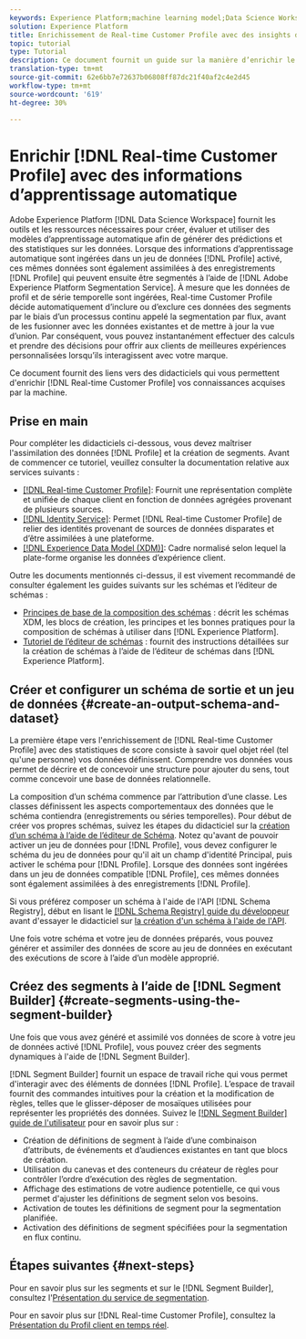```yaml
---
keywords: Experience Platform;machine learning model;Data Science Workspace;Real-time Customer Profile;popular topics;machine learning insights
solution: Experience Platform
title: Enrichissement de Real-time Customer Profile avec des insights d’apprentissage automatique
topic: tutorial
type: Tutorial
description: Ce document fournit un guide sur la manière d’enrichir le Profil client en temps réel avec des informations apprises par la machine.
translation-type: tm+mt
source-git-commit: 62e6bb7e72637b06808ff87dc21f40af2c4e2d45
workflow-type: tm+mt
source-wordcount: '619'
ht-degree: 30%

---
```



# Enrichir [!DNL Real-time Customer Profile] avec des informations d’apprentissage automatique

Adobe Experience Platform [!DNL Data Science Workspace] fournit les outils et les ressources nécessaires pour créer, évaluer et utiliser des modèles d’apprentissage automatique afin de générer des prédictions et des statistiques sur les données. Lorsque des informations d’apprentissage automatique sont ingérées dans un jeu de données [!DNL Profile] activé, ces mêmes données sont également assimilées à des enregistrements [!DNL Profile] qui peuvent ensuite être segmentés à l’aide de [!DNL Adobe Experience Platform Segmentation Service]. À mesure que les données de profil et de série temporelle sont ingérées, Real-time Customer Profile décide automatiquement d’inclure ou d’exclure ces données des segments par le biais d’un processus continu appelé la segmentation par flux, avant de les fusionner avec les données existantes et de mettre à jour la vue d’union. Par conséquent, vous pouvez instantanément effectuer des calculs et prendre des décisions pour offrir aux clients de meilleures expériences personnalisées lorsqu’ils interagissent avec votre marque.

Ce document fournit des liens vers des didacticiels qui vous permettent d&#39;enrichir [!DNL Real-time Customer Profile] vos connaissances acquises par la machine.

## Prise en main

Pour compléter les didacticiels ci-dessous, vous devez maîtriser l&#39;assimilation des données [!DNL Profile] et la création de segments. Avant de commencer ce tutoriel, veuillez consulter la documentation relative aux services suivants :

- [[!DNL Real-time Customer Profile]](../../profile/home.md): Fournit une représentation complète et unifiée de chaque client en fonction de données agrégées provenant de plusieurs sources.
- [[!DNL Identity Service]](../../identity-service/home.md): Permet  [!DNL Real-time Customer Profile] de relier des identités provenant de sources de données disparates et d’être assimilées à une plateforme.
- [[!DNL Experience Data Model (XDM)]](../../xdm/home.md): Cadre normalisé selon lequel la plate-forme organise les données d’expérience client.

Outre les documents mentionnés ci-dessus, il est vivement recommandé de consulter également les guides suivants sur les schémas et l’éditeur de schémas :

- [Principes de base de la composition des schémas](../../xdm/schema/composition.md) : décrit les schémas XDM, les blocs de création, les principes et les bonnes pratiques pour la composition de schémas à utiliser dans [!DNL Experience Platform].
- [Tutoriel de l’éditeur de schémas](../../xdm/tutorials/create-schema-ui.md) : fournit des instructions détaillées sur la création de schémas à l’aide de l’éditeur de schémas dans [!DNL Experience Platform].

## Créer et configurer un schéma de sortie et un jeu de données {#create-an-output-schema-and-dataset}

La première étape vers l&#39;enrichissement de [!DNL Real-time Customer Profile] avec des statistiques de score consiste à savoir quel objet réel (tel qu&#39;une personne) vos données définissent. Comprendre vos données vous permet de décrire et de concevoir une structure pour ajouter du sens, tout comme concevoir une base de données relationnelle.

La composition d’un schéma commence par l’attribution d’une classe. Les classes définissent les aspects comportementaux des données que le schéma contiendra (enregistrements ou séries temporelles). Pour début de créer vos propres schémas, suivez les étapes du didacticiel sur la [création d’un schéma à l’aide de l’éditeur de Schéma](../../xdm/tutorials/create-schema-ui.md). Notez qu&#39;avant de pouvoir activer un jeu de données pour [!DNL Profile], vous devez configurer le schéma du jeu de données pour qu&#39;il ait un champ d&#39;identité Principal, puis activer le schéma pour [!DNL Profile]. Lorsque des données sont ingérées dans un jeu de données compatible [!DNL Profile], ces mêmes données sont également assimilées à des enregistrements [!DNL Profile].

Si vous préférez composer un schéma à l&#39;aide de l&#39;API [!DNL Schema Registry], début en lisant le [[!DNL Schema Registry] guide du développeur](../../xdm/api/getting-started.md) avant d&#39;essayer le didacticiel sur [la création d&#39;un schéma à l&#39;aide de l&#39;API](../../xdm/tutorials/create-schema-api.md).

Une fois votre schéma et votre jeu de données préparés, vous pouvez générer et assimiler des données de score au jeu de données en exécutant des exécutions de score à l’aide d’un modèle approprié.

## Créez des segments à l’aide de [!DNL Segment Builder] {#create-segments-using-the-segment-builder}

Une fois que vous avez généré et assimilé vos données de score à votre jeu de données activé [!DNL Profile], vous pouvez créer des segments dynamiques à l&#39;aide de [!DNL Segment Builder].

[!DNL Segment Builder] fournit un espace de travail riche qui vous permet d&#39;interagir avec des éléments de données [!DNL Profile]. L’espace de travail fournit des commandes intuitives pour la création et la modification de règles, telles que le glisser-déposer de mosaïques utilisées pour représenter les propriétés des données. Suivez le [[!DNL Segment Builder] guide de l&#39;utilisateur](../../segmentation/ui/segment-builder.md) pour en savoir plus sur :

- Création de définitions de segment à l’aide d’une combinaison d’attributs, de événements et d’audiences existantes en tant que blocs de création.
- Utilisation du canevas et des conteneurs du créateur de règles pour contrôler l’ordre d’exécution des règles de segmentation.
- Affichage des estimations de votre audience potentielle, ce qui vous permet d&#39;ajuster les définitions de segment selon vos besoins.
- Activation de toutes les définitions de segment pour la segmentation planifiée.
- Activation des définitions de segment spécifiées pour la segmentation en flux continu.

## Étapes suivantes {#next-steps}

Pour en savoir plus sur les segments et sur le [!DNL Segment Builder], consultez l&#39;[Présentation du service de segmentation](../../segmentation/home.md).

Pour en savoir plus sur [!DNL Real-time Customer Profile], consultez la [Présentation du Profil client en temps réel](../../profile/home.md).